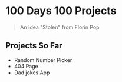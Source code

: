 # 100 Days 100 Projects
> An Idea "Stolen" from Florin Pop

## Projects So Far
* Random Number Picker
* 404 Page
* Dad jokes App